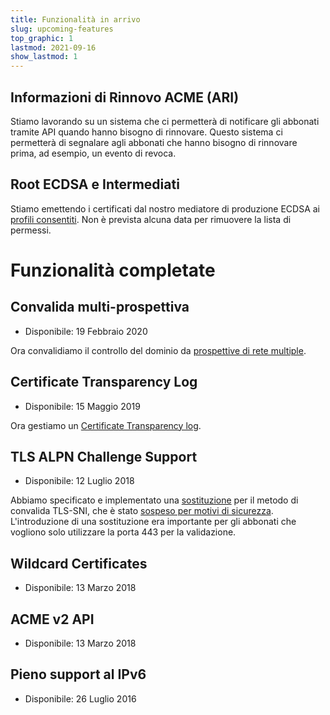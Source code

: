 ```yaml
---
title: Funzionalità in arrivo
slug: upcoming-features
top_graphic: 1
lastmod: 2021-09-16
show_lastmod: 1
---
```


## Informazioni di Rinnovo ACME (ARI)

Stiamo lavorando su un sistema che ci permetterà di notificare gli abbonati tramite API quando hanno bisogno di rinnovare. Questo sistema ci permetterà di segnalare agli abbonati che hanno bisogno di rinnovare prima, ad esempio, un evento di revoca.

## Root ECDSA e Intermediati

Stiamo emettendo i certificati dal nostro mediatore di produzione ECDSA ai [profili consentiti](https://community.letsencrypt.org/t/ecdsa-availability-in-production-environment/150679). Non è prevista alcuna data per rimuovere la lista di permessi.

# Funzionalità completate

## Convalida multi-prospettiva

* Disponibile: 19 Febbraio 2020

Ora convalidiamo il controllo del dominio da [prospettive di rete multiple](https://letsencrypt.org/2020/02/19/multi-perspective-validation.html).

## Certificate Transparency Log

* Disponibile: 15 Maggio 2019

Ora gestiamo un [Certificate Transparency log](/docs/ct-logs).

## TLS ALPN Challenge Support

* Disponibile: 12 Luglio 2018

Abbiamo specificato e implementato una [sostituzione](https://tools.ietf.org/html/rfc8737) per il metodo di convalida TLS-SNI, che è stato [sospeso per motivi di sicurezza](https://community.letsencrypt.org/t/important-what-you-need-to-know-about-tls-sni-validation-issues/50811). L'introduzione di una sostituzione era importante per gli abbonati che vogliono solo utilizzare la porta 443 per la validazione.

## Wildcard Certificates

* Disponibile: 13 Marzo 2018

## ACME v2 API

* Disponibile: 13 Marzo 2018

## Pieno support al IPv6

* Disponibile: 26 Luglio 2016

